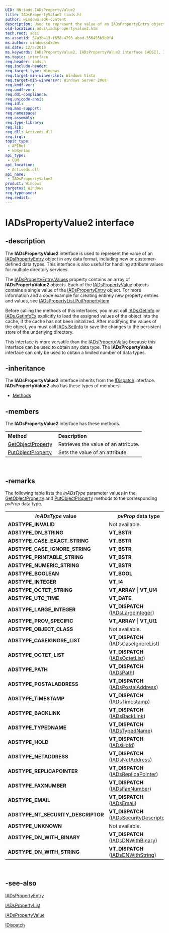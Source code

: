 ```yaml
---
UID: NN:iads.IADsPropertyValue2
title: IADsPropertyValue2 (iads.h)
author: windows-sdk-content
description: Used to represent the value of an IADsPropertyEntry object in any data format.
old-location: adsi\iadspropertyvalue2.htm
tech.root: adsi
ms.assetid: 57a3b413-f658-4793-abad-358455b5b9f4
ms.author: windowssdkdev
ms.date: 12/5/2018
ms.keywords: IADsPropertyValue2, IADsPropertyValue2 interface [ADSI], IADsPropertyValue2 interface [ADSI],described, _ds_iadspropertyvalue2, adsi.iadspropertyvalue2, iads/IADsPropertyValue2
ms.topic: interface
req.header: iads.h
req.include-header: 
req.target-type: Windows
req.target-min-winverclnt: Windows Vista
req.target-min-winversvr: Windows Server 2008
req.kmdf-ver: 
req.umdf-ver: 
req.ddi-compliance: 
req.unicode-ansi: 
req.idl: 
req.max-support: 
req.namespace: 
req.assembly: 
req.type-library: 
req.lib: 
req.dll: Activeds.dll
req.irql: 
topic_type:
 - APIRef
 - kbSyntax
api_type:
 - COM
api_location:
 - Activeds.dll
api_name:
 - IADsPropertyValue2
product: Windows
targetos: Windows
req.typenames: 
req.redist: 
---
```


# IADsPropertyValue2 interface


## -description


The <b>IADsPropertyValue2</b> interface is 
    used to represent the value of an 
    <a href="https://msdn.microsoft.com/6c398d05-ac12-4c9a-b61a-70cd795c991f">IADsPropertyEntry</a> object in any data format, 
    including new or customer-defined data types. This interface is also useful for handling attribute values for 
    multiple directory services.

The <a href="https://msdn.microsoft.com/73b0f6d4-55db-46cf-a781-e10bc4fcf2db">IADsPropertyEntry.Values</a> 
    property contains an array of <b>IADsPropertyValue2</b> 
    objects. Each of the <a href="https://msdn.microsoft.com/7cad4d04-80d4-4f9a-95b7-2f1809ddb8fb">IADsPropertyValue</a> objects contains 
    a single value of the <a href="https://msdn.microsoft.com/6c398d05-ac12-4c9a-b61a-70cd795c991f">IADsPropertyEntry</a> object. For 
    more information and  a code example for creating entirely new property entries and values, see 
    <a href="https://msdn.microsoft.com/16af5cbf-3b87-467e-8e72-0110bcf95295">IADsPropertyList.PutPropertyItem</a>.

Before calling the methods of this interfaces, you must call 
    <a href="https://msdn.microsoft.com/73ceaeb1-9a6b-449a-9851-3756736dbad7">IADs.GetInfo</a> or 
    <a href="https://msdn.microsoft.com/306ab953-890a-4ec9-8ec2-bea73888ea20">IADs.GetInfoEx</a> explicitly to load the assigned values of 
    the object into the cache, if the cache has not been initialized. After modifying the values of the object, you 
    must call <a href="https://msdn.microsoft.com/e7ff6acd-b7c4-463d-a34f-fd793067c63a">IADs.SetInfo</a> to save the changes to the 
    persistent store of the underlying directory.

This interface is more versatile than the 
    <a href="https://msdn.microsoft.com/7cad4d04-80d4-4f9a-95b7-2f1809ddb8fb">IADsPropertyValue</a> because this interface can be used to 
    obtain any data type. The <b>IADsPropertyValue</b> interface 
    can only be used to obtain a limited number of data types.


## -inheritance

The <b xmlns:loc="http://microsoft.com/wdcml/l10n">IADsPropertyValue2</b> interface inherits from the <a href="https://msdn.microsoft.com/en-us/library/ms221608(v=VS.85).aspx">IDispatch</a> interface. <b>IADsPropertyValue2</b> also has these types of members:
<ul>
<li><a href="https://docs.microsoft.com/">Methods</a></li>
</ul>

## -members

The <b>IADsPropertyValue2</b> interface has these methods.
<table class="members" id="memberListMethods">
<tr>
<th align="left" width="37%">Method</th>
<th align="left" width="63%">Description</th>
</tr>
<tr data="declared;">
<td align="left" width="37%">
<a href="https://msdn.microsoft.com/a189f106-23dc-441b-8d97-c03d4c49a4a1">GetObjectProperty</a>
</td>
<td align="left" width="63%">
Retrieves the value of an attribute.

</td>
</tr>
<tr data="declared;">
<td align="left" width="37%">
<a href="https://msdn.microsoft.com/53dad13f-7df7-4c1d-8c8a-946c291b20c6">PutObjectProperty</a>
</td>
<td align="left" width="63%">
Sets the value of an attribute.

</td>
</tr>
</table> 


## -remarks



The following table lists the <i>lnADsType</i> parameter values in the 
     <a href="https://msdn.microsoft.com/a189f106-23dc-441b-8d97-c03d4c49a4a1">GetObjectProperty</a> and 
     <a href="https://msdn.microsoft.com/53dad13f-7df7-4c1d-8c8a-946c291b20c6">PutObjectProperty</a> methods to the 
     corresponding <i>pvProp</i> data type.

<table>
<tr>
<th><i>lnADsType</i> value</th>
<th><i>pvProp</i> data type</th>
</tr>
<tr>
<td>
<b>ADSTYPE_INVALID</b>

</td>
<td>
Not available.

</td>
</tr>
<tr>
<td>
<b>ADSTYPE_DN_STRING</b>

</td>
<td>
<b>VT_BSTR</b>

</td>
</tr>
<tr>
<td>
<b>ADSTYPE_CASE_EXACT_STRING</b>

</td>
<td>
<b>VT_BSTR</b>

</td>
</tr>
<tr>
<td>
<b>ADSTYPE_CASE_IGNORE_STRING</b>

</td>
<td>
<b>VT_BSTR</b>

</td>
</tr>
<tr>
<td>
<b>ADSTYPE_PRINTABLE_STRING</b>

</td>
<td>
<b>VT_BSTR</b>

</td>
</tr>
<tr>
<td>
<b>ADSTYPE_NUMERIC_STRING</b>

</td>
<td>
<b>VT_BSTR</b>

</td>
</tr>
<tr>
<td>
<b>ADSTYPE_BOOLEAN</b>

</td>
<td>
<b>VT_BOOL</b>

</td>
</tr>
<tr>
<td>
<b>ADSTYPE_INTEGER</b>

</td>
<td>
<b>VT_I4</b>

</td>
</tr>
<tr>
<td>
<b>ADSTYPE_OCTET_STRING</b>

</td>
<td>
<b>VT_ARRAY</b> | <b>VT_UI4</b>

</td>
</tr>
<tr>
<td>
<b>ADSTYPE_UTC_TIME</b>

</td>
<td>
<b>VT_DATE</b>

</td>
</tr>
<tr>
<td>
<b>ADSTYPE_LARGE_INTEGER</b>

</td>
<td>
<b>VT_DISPATCH</b> (<a href="https://msdn.microsoft.com/d49e3339-8488-44c1-9d60-706492e65abc">IADsLargeInteger</a>)

</td>
</tr>
<tr>
<td>
<b>ADSTYPE_PROV_SPECIFIC</b>

</td>
<td>
<b>VT_ARRAY</b> | <b>VT_UI1</b>

</td>
</tr>
<tr>
<td>
<b>ADSTYPE_OBJECT_CLASS</b>

</td>
<td>
Not available.

</td>
</tr>
<tr>
<td>
<b>ADSTYPE_CASEIGNORE_LIST</b>

</td>
<td>
<b>VT_DISPATCH</b> (<a href="https://msdn.microsoft.com/e587d603-d235-4449-986c-89f0fdb86ab6">IADsCaseIgnoreList</a>)

</td>
</tr>
<tr>
<td>
<b>ADSTYPE_OCTET_LIST</b>

</td>
<td>
<b>VT_DISPATCH</b> (<a href="https://msdn.microsoft.com/66ec49d6-43c5-4fc8-a90d-5847fd2ffe50">IADsOctetList</a>)

</td>
</tr>
<tr>
<td>
<b>ADSTYPE_PATH</b>

</td>
<td>
<b>VT_DISPATCH</b> (<a href="https://msdn.microsoft.com/e588195c-eb4f-48d3-a2fa-777dd6dc2901">IADsPath</a>)

</td>
</tr>
<tr>
<td>
<b>ADSTYPE_POSTALADDRESS</b>

</td>
<td>
<b>VT_DISPATCH</b> (<a href="https://msdn.microsoft.com/53ff56a6-60ee-44a1-b18b-18f17efe2acd">IADsPostalAddress</a>)

</td>
</tr>
<tr>
<td>
<b>ADSTYPE_TIMESTAMP</b>

</td>
<td>
<b>VT_DISPATCH</b> (<a href="https://msdn.microsoft.com/5f24e6e9-ad5b-4d5b-b3f3-cc3aca599bc1">IADsTimestamp</a>)

</td>
</tr>
<tr>
<td>
<b>ADSTYPE_BACKLINK</b>

</td>
<td>
<b>VT_DISPATCH</b> (<a href="https://msdn.microsoft.com/2876e8c5-8cfa-4bcc-91ba-c2f71bfbe622">IADsBackLink</a>)

</td>
</tr>
<tr>
<td>
<b>ADSTYPE_TYPEDNAME</b>

</td>
<td>
<b>VT_DISPATCH</b> (<a href="https://msdn.microsoft.com/ed57fad7-6cc6-4127-b8d2-da295bc0c5fe">IADsTypedName</a>)

</td>
</tr>
<tr>
<td>
<b>ADSTYPE_HOLD</b>

</td>
<td>
<b>VT_DISPATCH</b> (<a href="https://msdn.microsoft.com/ccc22915-0f67-4089-9ddc-491b6f7ef554">IADsHold</a>)

</td>
</tr>
<tr>
<td>
<b>ADSTYPE_NETADDRESS</b>

</td>
<td>
<b>VT_DISPATCH</b> (<a href="https://msdn.microsoft.com/71e48dd4-4e86-494f-835e-38bda29fc543">IADsNetAddress</a>)

</td>
</tr>
<tr>
<td>
<b>ADSTYPE_REPLICAPOINTER</b>

</td>
<td>
<b>VT_DISPATCH</b> (<a href="https://msdn.microsoft.com/c34eab26-540e-4400-873e-7af09fda0bbf">IADsReplicaPointer</a>)

</td>
</tr>
<tr>
<td>
<b>ADSTYPE_FAXNUMBER</b>

</td>
<td>
<b>VT_DISPATCH</b> (<a href="https://msdn.microsoft.com/1c78bb35-dfa9-40f0-b3a4-db4a1c212cf7">IADsFaxNumber</a>)

</td>
</tr>
<tr>
<td>
<b>ADSTYPE_EMAIL</b>

</td>
<td>
<b>VT_DISPATCH</b> (<a href="https://msdn.microsoft.com/ce788365-9e43-4bce-89c3-07506cb308fa">IADsEmail</a>)

</td>
</tr>
<tr>
<td>
<b>ADSTYPE_NT_SECURITY_DESCRIPTOR</b>

</td>
<td>
<b>VT_DISPATCH</b> (<a href="https://msdn.microsoft.com/c77547ab-e666-4d72-b8ef-4b2f3d61ad38">IADsSecurityDescriptor</a>)

</td>
</tr>
<tr>
<td>
<b>ADSTYPE_UNKNOWN</b>

</td>
<td>
Not available.

</td>
</tr>
<tr>
<td>
<b>ADSTYPE_DN_WITH_BINARY</b>

</td>
<td>
<b>VT_DISPATCH</b> (<a href="https://msdn.microsoft.com/dd64f0bd-1211-4e6f-93b5-87c079999208">IADsDNWithBinary</a>)

</td>
</tr>
<tr>
<td>
<b>ADSTYPE_DN_WITH_STRING</b>

</td>
<td>
<b>VT_DISPATCH</b> (<a href="https://msdn.microsoft.com/112985e7-6e96-42fb-a4cb-916296d4a524">IADsDNWithString</a>)

</td>
</tr>
</table>
 




## -see-also




<a href="https://msdn.microsoft.com/6c398d05-ac12-4c9a-b61a-70cd795c991f">IADsPropertyEntry</a>



<a href="https://msdn.microsoft.com/70e9ce0e-ae83-43b7-8b84-99d5e1f8a8d2">IADsPropertyList</a>



<a href="https://msdn.microsoft.com/7cad4d04-80d4-4f9a-95b7-2f1809ddb8fb">IADsPropertyValue</a>



<a href="https://msdn.microsoft.com/en-us/library/ms221608(v=VS.85).aspx">IDispatch</a>
 

 


